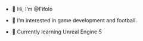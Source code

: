 - 👋 Hi, I’m @Fifolo

- 👀 I’m interested in game development and football.

- 🌱 Currently learning Unreal Engine 5

<!---
Fifolo/Fifolo is a ✨ special ✨ repository because its `README.md` (this file) appears on your GitHub profile.
You can click the Preview link to take a look at your changes.
--->

